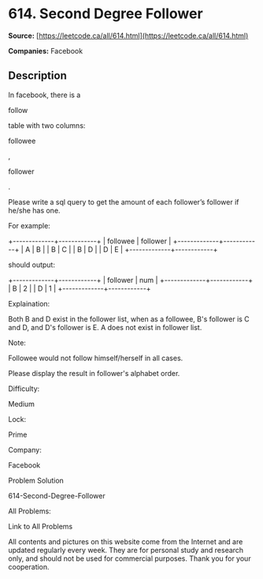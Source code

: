 # 614. Second Degree Follower

**Source:** [https://leetcode.ca/all/614.html](https://leetcode.ca/all/614.html)

**Companies:** Facebook

## Description

In facebook, there is a

follow

table with two columns:

followee

,

follower

.

Please write a sql query to get the amount of each follower’s follower if he/she has
        one.

For example:

+-------------+------------+
| followee    | follower   |
+-------------+------------+
|     A       |     B      |
|     B       |     C      |
|     B       |     D      |
|     D       |     E      |
+-------------+------------+

should output:

+-------------+------------+
| follower    | num        |
+-------------+------------+
|     B       |  2         |
|     D       |  1         |
+-------------+------------+

Explaination:

Both B and D exist in the follower list, when as a followee, B's follower is C and D, and D's
    follower is E. A does not exist in follower list.

Note:

Followee would not follow himself/herself in all cases.

Please display the result in follower's alphabet order.

Difficulty:

Medium

Lock:

Prime

Company:

Facebook

Problem Solution

614-Second-Degree-Follower

All Problems:

Link to All Problems

All contents and pictures on this website come from the Internet and are updated regularly every week. They are for personal study and research only, and should not be used for commercial purposes. Thank you for your cooperation.

